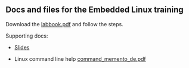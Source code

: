 ## Docs and files for the Embedded Linux training

Download the [labbook.pdf](https://github.com/endocode/embedded-linux-labs/raw/lab/docs/labbook.pdf) and follow the steps.

Supporting docs:
* [Slides](https://github.com/endocode/embedded-linux-labs/raw/lab/docs/slides.pdf)

* Linux command line help  [command_memento_de.pdf](http://free-electrons.com/doc/command_memento_de.pdf)
